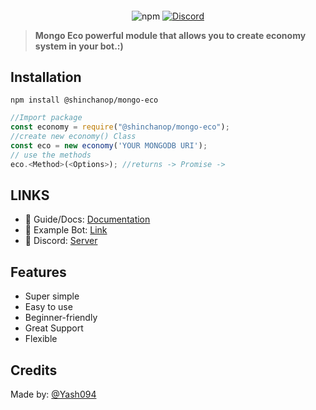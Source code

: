 <p align="center"><img align="center" style="width:0.5px" src="https://media.discordapp.net/attachments/818900078077018162/862631346035752970/banner.png"/></p><br/>
<p align="center">
   <img alt="npm" src="https://img.shields.io/npm/dt/@shinchanop/mongo-eco">
   <a href="https://discord.gg/invite/emD44ZJaSA"><img src="https://badgen.net/discord/online-members/emD44ZJaSA" alt="Discord"></a>
</p>

> **Mongo Eco powerful module that allows you to create economy system in your bot.:)**

## **Installation** 
```
npm install @shinchanop/mongo-eco
```
```js
//Import package
const economy = require("@shinchanop/mongo-eco");
//create new economy() Class
const eco = new economy('YOUR MONGODB URI');
// use the methods
eco.<Method>(<Options>); //returns -> Promise -> 
```

## LINKS

- 📃 Guide/Docs: [Documentation](https://mongo-eco.js.org/)
- 📃 Example Bot: [Link](https://github.com/Yash094/Mongo-Eco/tree/main/Example-Bot)
- 📃 Discord: [Server](https://discord.com/invite/emD44ZJaSA)


## Features

- Super simple
- Easy to use
- Beginner-friendly
- Great Support
- Flexible


## Credits

Made by: [@Yash094](https://github.com/Yash094)



